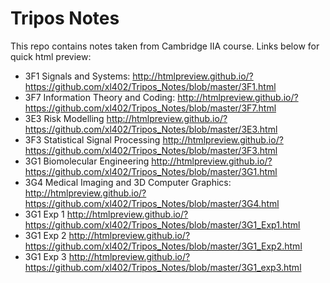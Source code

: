 # Tripos Notes
This repo contains notes taken from Cambridge IIA course. Links below for quick html preview:
* 3F1 Signals and Systems: http://htmlpreview.github.io/?https://github.com/xl402/Tripos_Notes/blob/master/3F1.html
* 3F7 Information Theory and Coding: http://htmlpreview.github.io/?https://github.com/xl402/Tripos_Notes/blob/master/3F7.html
* 3E3 Risk Modelling http://htmlpreview.github.io/?https://github.com/xl402/Tripos_Notes/blob/master/3E3.html
* 3F3 Statistical Signal Processing http://htmlpreview.github.io/?https://github.com/xl402/Tripos_Notes/blob/master/3F3.html
* 3G1 Biomolecular Engineering http://htmlpreview.github.io/?https://github.com/xl402/Tripos_Notes/blob/master/3G1.html
* 3G4 Medical Imaging and 3D Computer Graphics: http://htmlpreview.github.io/?https://github.com/xl402/Tripos_Notes/blob/master/3G4.html
* 3G1 Exp 1 http://htmlpreview.github.io/?https://github.com/xl402/Tripos_Notes/blob/master/3G1_Exp1.html
* 3G1 Exp 2 http://htmlpreview.github.io/?https://github.com/xl402/Tripos_Notes/blob/master/3G1_Exp2.html
* 3G1 Exp 3 http://htmlpreview.github.io/?https://github.com/xl402/Tripos_Notes/blob/master/3G1_exp3.html

